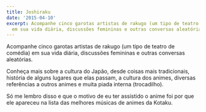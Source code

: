 ```yaml
---
title: Joshiraku
date: '2015-04-10'
excerpt: Acompanhe cinco garotas artistas de rakugo (um tipo de teatro de comédia)
  em sua vida diária, discussões femininas e outras conversas aleatórias.
---
```




Acompanhe cinco garotas artistas de rakugo (um tipo de teatro de
comédia) em sua vida diária, discussões femininas e outras conversas
aleatórias.

Conheça mais sobre a cultura do Japão, desde coisas mais tradicionais,
história de alguns lugares que elas passam, a cultura dos animes,
diversas referências a outros animes e muita piada interna (trocadilho).

<!-- more -->

Só me lembro disso e que o motivo de eu ter assistido o anime foi por
que ele apareceu na lista das melhores músicas de animes da Kotaku.


